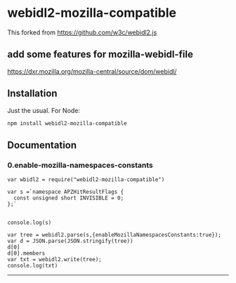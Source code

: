 # webidl2-mozilla-compatible

This forked from https://github.com/w3c/webidl2.js

## add some features for  mozilla-webidl-file

https://dxr.mozilla.org/mozilla-central/source/dom/webidl/


## Installation

Just the usual. For Node:

```Bash
npm install webidl2-mozilla-compatible
```

## Documentation

### 0.enable-mozilla-namespaces-constants

    var wbidl2 = require("webidl2-mozilla-compatible")
    
    var s =`namespace APZHitResultFlags {
      const unsigned short INVISIBLE = 0;
    };`
    
    
    console.log(s)
    
    var tree = webidl2.parse(s,{enableMozillaNamespacesConstants:true});
    var d = JSON.parse(JSON.stringify(tree))
    d[0]
    d[0].members
    var txt = webidl2.write(tree);
    console.log(txt)



------------------------------------------------------------------------------------------------
